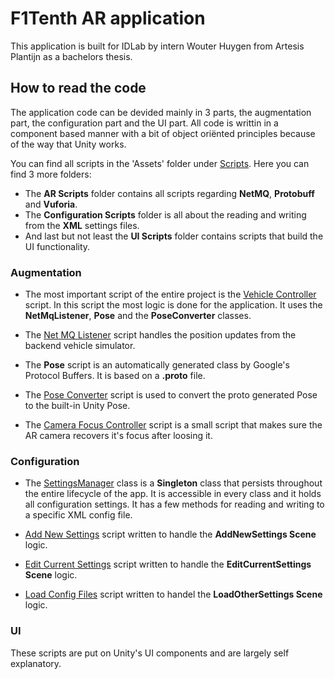 # F1Tenth AR application
This application is built for IDLab by intern Wouter Huygen from Artesis Plantijn as a bachelors thesis.

## How to read the code
The application code can be devided mainly in 3 parts, the augmentation part, the configuration part and the UI part. All code is writtin in a component based manner with a bit of object oriënted principles because of the way that Unity works.

You can find all scripts in the 'Assets' folder under [Scripts](https://github.com/WouterHuygen/f1tenth-AR-application/tree/master/Assets/Scripts). Here you can find 3 more folders:
* The **AR Scripts** folder contains all scripts regarding **NetMQ**, **Protobuff** and **Vuforia**.
* The **Configuration Scripts** folder is all about the reading and writing from the **XML** settings files.
* And last but not least the **UI Scripts** folder contains scripts that build the UI functionality.

### Augmentation
* The most important script of the entire project is the [Vehicle Controller](https://github.com/WouterHuygen/f1tenth-AR-application/blob/master/Assets/Scripts/AR%20Scripts/VehicleController.cs) script. In this script the most logic is done for the application. It uses the **NetMqListener**, **Pose** and the **PoseConverter** classes.

* The [Net MQ Listener](https://github.com/WouterHuygen/f1tenth-AR-application/blob/master/Assets/Scripts/AR%20Scripts/NetMqListener.cs) script handles the position updates from the backend vehicle simulator.

* The **Pose** script is an automatically generated class by Google's Protocol Buffers. It is based on a **.proto** file.

* The [Pose Converter](https://github.com/WouterHuygen/f1tenth-AR-application/blob/master/Assets/Scripts/AR%20Scripts/PoseConverter.cs) script is used to convert the proto generated Pose to the built-in Unity Pose.

* The [Camera Focus Controller](https://github.com/WouterHuygen/f1tenth-AR-application/blob/master/Assets/Scripts/AR%20Scripts/CameraFocusController.cs) script is a small script that makes sure the AR camera recovers it's focus after loosing it.

### Configuration
* The [SettingsManager](https://github.com/WouterHuygen/f1tenth-AR-application/blob/master/Assets/Scripts/Configuration%20Scripts/SettingsManager.cs) class is a **Singleton** class that persists throughout the entire lifecycle of the app. It is accessible in every class and it holds all configuration settings. It has a few methods for reading and writing to a specific XML config file.

* [Add New Settings](https://github.com/WouterHuygen/f1tenth-AR-application/blob/master/Assets/Scripts/Configuration%20Scripts/AddNewConfig.cs) script written to handle the **AddNewSettings Scene** logic.

* [Edit Current Settings](https://github.com/WouterHuygen/f1tenth-AR-application/blob/master/Assets/Scripts/Configuration%20Scripts/EditCurrentConfig.cs) script written to handle the **EditCurrentSettings Scene** logic.

* [Load Config Files](https://github.com/WouterHuygen/f1tenth-AR-application/blob/master/Assets/Scripts/Configuration%20Scripts/LoadConfigFiles.cs) script written to handel the **LoadOtherSettings Scene** logic.

### UI
These scripts are put on Unity's UI components and are largely self explanatory.


